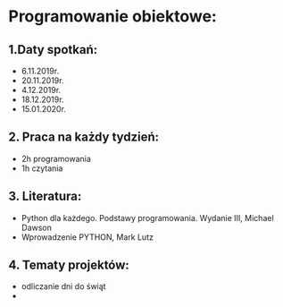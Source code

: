 # Programowanie obiektowe:
## 1.Daty spotkań:

* 6.11.2019r.
* 20.11.2019r.
* 4.12.2019r.
* 18.12.2019r.
* 15.01.2020r.

## 2. Praca na każdy tydzień:

* 2h programowania
* 1h czytania

## 3. Literatura:

 * Python dla każdego. Podstawy programowania. Wydanie III, Michael Dawson
 * Wprowadzenie PYTHON, Mark Lutz
 
 ## 4. Tematy projektów:
 
 * odliczanie dni do świąt
 *
